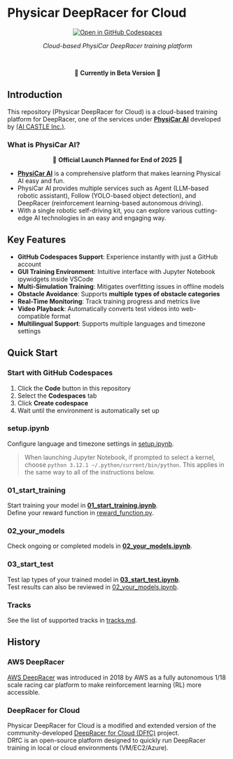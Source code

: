 # Physicar DeepRacer for Cloud

<div align="center">

[![Open in GitHub Codespaces](https://github.com/codespaces/badge.svg)](https://codespaces.new/physicar/physicar-deepracer-for-cloud?quickstart=1)

*Cloud-based PhysiCar DeepRacer training platform*

<br>

🚧 **Currently in Beta Version** 🚧

</div>

## Introduction

This repository (Physicar DeepRacer for Cloud) is a cloud-based training platform for DeepRacer, one of the services under [**PhysiCar AI**](https://physicar.ai) developed by [(AI CASTLE Inc.)](https://aicastle.com).

### What is PhysiCar AI?

<div align="center">

🚀 **Official Launch Planned for End of 2025** 🚀

</div>

- [**PhysiCar AI**](https://physicar.ai) is a comprehensive platform that makes learning Physical AI easy and fun.  
- PhysiCar AI provides multiple services such as Agent (LLM-based robotic assistant), Follow (YOLO-based object detection), and DeepRacer (reinforcement learning-based autonomous driving).  
- With a single robotic self-driving kit, you can explore various cutting-edge AI technologies in an easy and engaging way.  

## Key Features

- **GitHub Codespaces Support**: Experience instantly with just a GitHub account  
- **GUI Training Environment**: Intuitive interface with Jupyter Notebook ipywidgets inside VSCode  
- **Multi-Simulation Training**: Mitigates overfitting issues in offline models  
- **Obstacle Avoidance**: Supports **multiple types of obstacle categories**  
- **Real-Time Monitoring**: Track training progress and metrics live  
- **Video Playback**: Automatically converts test videos into web-compatible format  
- **Multilingual Support**: Supports multiple languages and timezone settings  

## Quick Start

### Start with GitHub Codespaces

1. Click the **Code** button in this repository  
2. Select the **Codespaces** tab  
3. Click **Create codespace**  
4. Wait until the environment is automatically set up  

### setup.ipynb

Configure language and timezone settings in [setup.ipynb](setup.ipynb).

> When launching Jupyter Notebook, if prompted to select a kernel, choose `python 3.12.1 ~/.python/current/bin/python`. This applies in the same way to all of the instructions below.

### 01_start_training

Start training your model in [**01_start_training.ipynb**](01_start_training.ipynb).  
Define your reward function in [reward_function.py](reward_function.py).

### 02_your_models

Check ongoing or completed models in [**02_your_models.ipynb**](02_your_models.ipynb).

### 03_start_test

Test lap types of your trained model in [**03_start_test.ipynb**](03_start_test.ipynb).  
Test results can also be reviewed in [02_your_models.ipynb](02_your_models.ipynb).

### Tracks

See the list of supported tracks in [tracks.md](tracks.md).

## History

### AWS DeepRacer

[AWS DeepRacer](https://aws.amazon.com/deepracer/) was introduced in 2018 by AWS as a fully autonomous 1/18 scale racing car platform to make reinforcement learning (RL) more accessible.

### DeepRacer for Cloud

Physicar DeepRacer for Cloud is a modified and extended version of the community-developed [DeepRacer for Cloud (DFfC)](https://github.com/aws-deepracer-community/deepracer-for-cloud) project.  
DRfC is an open-source platform designed to quickly run DeepRacer training in local or cloud environments (VM/EC2/Azure).
